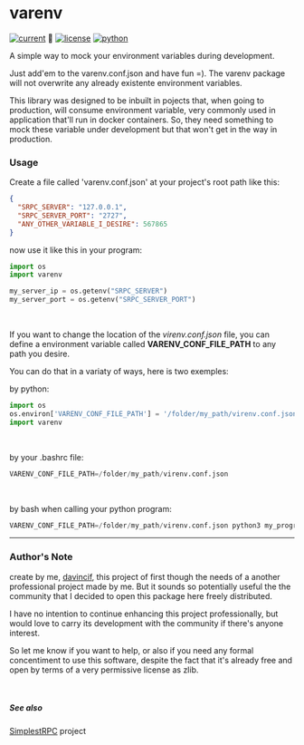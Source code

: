 # varenv
[![current](https://img.shields.io/badge/version-1.0.1--rc%20-brightgreen.svg)](https://pypi.org/project/simplestRPC/) :green_heart:
[![license](https://img.shields.io/badge/license-zlib-brightgreen.svg)](https://www.zlib.net/zlib_license.html)
[![python](https://img.shields.io/badge/python-3.5+-brightgreen.svg)](https://python.org)

A simple way to mock your environment variables during development.

Just add'em to the varenv.conf.json and have fun =). The varenv package will not overwrite any already existente environment variables.

This library was designed to be inbuilt in pojects that, when going to production, will consume environment variable, very commonly used in application that'll run in docker containers. So, they need something to mock these variable under development but that won't get in the way in production.

### Usage

Create a file called 'varenv.conf.json' at your project's root path like this:
```json
{
  "SRPC_SERVER": "127.0.0.1",
  "SRPC_SERVER_PORT": "2727",
  "ANY_OTHER_VARIABLE_I_DESIRE": 567865
}
```

now use it like this in your program:
```python
import os
import varenv

my_server_ip = os.getenv("SRPC_SERVER")
my_server_port = os.getenv("SRPC_SERVER_PORT")
```

<br>

If you want to change the location of the *virenv.conf.json* file, you can define a environment variable called **VARENV_CONF_FILE_PATH** to any path you desire.

You can do that in a variaty of ways, here is two exemples:

by python:
```python
import os
os.environ['VARENV_CONF_FILE_PATH'] = '/folder/my_path/virenv.conf.json'
import varenv
```

<br>

by your .bashrc file:
```python
VARENV_CONF_FILE_PATH=/folder/my_path/virenv.conf.json
```

<br>

by bash when calling your python program:
```python
VARENV_CONF_FILE_PATH=/folder/my_path/virenv.conf.json python3 my_program.py
```

---

### Author's Note
create by me, [davincif](https://www.linkedin.com/in/davincif/), this project of first though the needs of a another professional project made by me. But it sounds so potentially useful the the community that I decided to open this package here freely distributed.

I have no intention to continue enhancing this project professionally, but would love to carry its development with the community if there's anyone interest.

So let me know if you want to help, or also if you need any formal concentiment to use this software, despite the fact that it's already free and open by terms of a very permissive license as zlib.

<br>

##### See also
[SimplestRPC](https://github.com/davincif/simplestRPC) project
